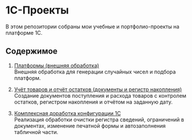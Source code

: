 # 1С-Проекты

В этом репозитории собраны мои учебные и портфолио-проекты на платформе 1С.

## Содержимое

1. [Платформы (внешняя обработка)](https://github.com/arnati/1C-Projects/tree/main/%D0%9F%D0%BB%D0%B0%D1%82%D1%84%D0%BE%D1%80%D0%BC%D1%8B)  
   Внешняя обработка для генерации случайных чисел и подбора платформ.

2. [Учёт товаров и отчёт остатков (документы и регистр накопления)](https://github.com/arnati/1C-Projects/tree/main/%D0%A3%D1%87%D0%B5%D1%82%D0%A2%D0%BE%D0%B2%D0%B0%D1%80%D0%BE%D0%B2)  
   Создание документов поступления и расхода товаров с контролем остатков, регистром накопления и отчётом на заданную дату.

3. [Комплексная доработка конфигурации 1С](https://github.com/arnati/1C-Projects/tree/main/%D0%9A%D0%BE%D0%BC%D0%BF%D0%BB%D0%B5%D0%BA%D1%81%D0%BD%D0%B0%D1%8F%D0%94%D0%BE%D1%80%D0%B0%D0%B1%D0%BE%D1%82%D0%BA%D0%B0)  
   Реализация обработки очистки регистра сведений, ограничений в документах, изменение печатной формы и автозаполнения табличной части.
